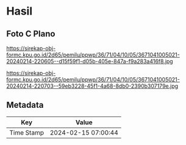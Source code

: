 # Hasil

## Foto C Plano

https://sirekap-obj-formc.kpu.go.id/2d65/pemilu/ppwp/36/71/04/10/05/3671041005021-20240214-220605--d15f59f1-d05b-405e-847a-f9a283a416f8.jpg

https://sirekap-obj-formc.kpu.go.id/2d65/pemilu/ppwp/36/71/04/10/05/3671041005021-20240214-220703--59eb3228-45f1-4a68-8db0-2390b307179e.jpg


## Metadata

| Key        | Value               |
| ---------- | ------------------- |
| Time Stamp | 2024-02-15 07:00:44 |



